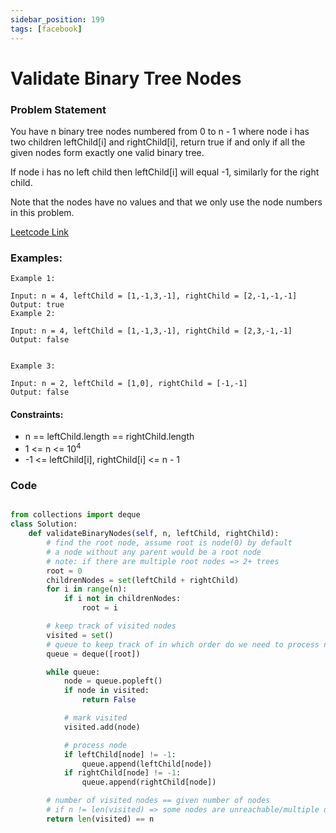 ```yaml
---
sidebar_position: 199
tags: [facebook]
---
```


# Validate Binary Tree Nodes

### Problem Statement

You have n binary tree nodes numbered from 0 to n - 1 where node i has two children leftChild[i] and rightChild[i], return true if and only if all the given nodes form exactly one valid binary tree.

If node i has no left child then leftChild[i] will equal -1, similarly for the right child.

Note that the nodes have no values and that we only use the node numbers in this problem.

[Leetcode Link](https://leetcode.com/problems/validate-binary-tree-nodes)

### Examples:

```
Example 1:

Input: n = 4, leftChild = [1,-1,3,-1], rightChild = [2,-1,-1,-1]
Output: true
Example 2:

Input: n = 4, leftChild = [1,-1,3,-1], rightChild = [2,3,-1,-1]
Output: false


Example 3:

Input: n = 2, leftChild = [1,0], rightChild = [-1,-1]
Output: false
```

#### Constraints:

- n == leftChild.length == rightChild.length
- 1 <= n <= 10<sup>4</sup>
- -1 <= leftChild[i], rightChild[i] <= n - 1

### Code

```python title="Python Code"

from collections import deque
class Solution:
	def validateBinaryNodes(self, n, leftChild, rightChild):
		# find the root node, assume root is node(0) by default
		# a node without any parent would be a root node
		# note: if there are multiple root nodes => 2+ trees
		root = 0
		childrenNodes = set(leftChild + rightChild)
		for i in range(n):
			if i not in childrenNodes:
				root = i

		# keep track of visited nodes
		visited = set()
		# queue to keep track of in which order do we need to process nodes
		queue = deque([root])

		while queue:
			node = queue.popleft()
			if node in visited:
				return False

			# mark visited
			visited.add(node)

			# process node
			if leftChild[node] != -1:
				queue.append(leftChild[node])
			if rightChild[node] != -1:
				queue.append(rightChild[node])

		# number of visited nodes == given number of nodes
		# if n != len(visited) => some nodes are unreachable/multiple different trees
		return len(visited) == n
```

